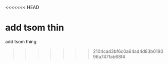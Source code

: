 <<<<<<< HEAD

add tsom thin
=======

add tsom thing
>>>>>>> 2104cad3bf6c0a64ad4d83b019396a747fab68f4
